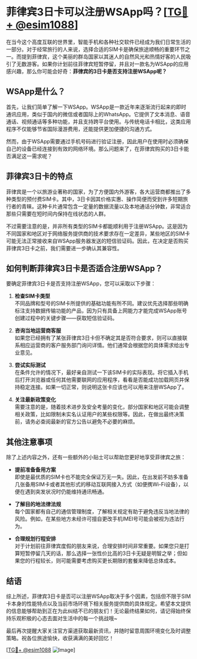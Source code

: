 # 菲律宾3日卡可以注册WSApp吗？[[TG💪+ @esim1088](https://t.me/s/esim1088)]

在当今这个高度互联的世界里，智能手机和各种社交软件已经成为我们日常生活的一部分。对于经常旅行的人来说，选择合适的SIM卡是确保旅途顺畅的重要环节之一。而提到菲律宾，这个美丽的群岛国家以其迷人的自然风光和热情好客的人民吸引了无数游客。如果你计划前往菲律宾短暂停留，并且对一款名为WSApp的应用感兴趣，那么你可能会好奇：**菲律宾的3日卡是否支持注册WSApp呢？**

## WSApp是什么？

首先，让我们简单了解一下WSApp。WSApp是一款近年来逐渐流行起来的即时通讯应用，类似于国内的微信或者国际上的WhatsApp。它提供了文本消息、语音通话、视频通话等多种功能，并且支持跨平台使用。与传统电话卡相比，这类应用程序不仅能够节省国际漫游费用，还能提供更加便捷的沟通方式。

然而，由于WSApp需要通过手机号码进行验证注册，因此用户在使用时必须确保自己的设备已经连接到有效的网络环境。那么问题来了，在菲律宾购买的3日卡能否满足这一需求呢？

## 菲律宾3日卡的特点

菲律宾是一个以旅游业著称的国家，为了方便国内外游客，各大运营商都推出了多种类型的预付费SIM卡。其中，3日卡因其价格实惠、操作简便而受到许多短期旅行者的青睐。这种卡片通常包含一定量的数据流量以及本地通话分钟数，非常适合那些只需要在短时间内保持在线状态的人群。

不过需要注意的是，并非所有类型的SIM卡都能顺利用于注册WSApp。这是因为不同国家和地区对于网络服务提供商的技术要求存在一定差异，某些地区的SIM卡可能无法正常接收来自WSApp服务器发送的短信验证码。因此，在决定是否购买菲律宾3日卡之前，我们需要进一步确认其兼容性。

## 如何判断菲律宾3日卡是否适合注册WSApp？

要确定菲律宾3日卡是否支持注册WSApp，您可以采取以下步骤：

1. **检查SIM卡类型**  
   不同品牌和型号的SIM卡所提供的基础功能有所不同。建议优先选择那些明确标注支持数据传输功能的产品，因为只有具备上网能力才能完成WSApp账号创建过程中的关键步骤——获取短信验证码。

2. **咨询当地运营商客服**  
   如果您已经拥有了某张菲律宾3日卡但不确定其是否符合要求，则可以直接联系相应运营商的客户服务部门询问详情。他们通常会根据您的具体需求给出专业意见。

3. **尝试实际测试**  
   在条件允许的情况下，最好亲自测试一下该SIM卡的实际表现。将它插入手机后打开浏览器或任何其他需要联网的应用程序，看看是否能成功加载网页并保持稳定连接。如果一切正常，则说明这张卡应该也可以用来注册WSApp了。

4. **关注最新政策变化**  
   需要注意的是，随着技术进步及安全考量的变化，部分国家和地区可能会调整相关政策，比如限制未实名认证用户的某些权限等。因此，在做出最终决策前，请务必查阅最新的官方公告以避免不必要的麻烦。

## 其他注意事项

除了上述内容之外，还有一些额外的小贴士可以帮助您更好地享受菲律宾之旅：

- **提前准备备用方案**  
  即使是最优质的SIM卡也不能完全保证万无一失。因此，在出发前不妨多准备几张备用SIM卡或者其他形式的移动互联网接入方式（如便携Wi-Fi设备），以便在遇到突发状况时仍能维持通讯畅通。

- **了解目的地法律法规**  
  每个国家都有自己的通信管理制度，了解相关规定有助于避免违反当地法律的风险。例如，在某些地方未经许可擅自更改手机IMEI号可能会被视为违法行为。

- **合理规划行程安排**  
  对于计划前往菲律宾度假的朋友来说，合理安排时间非常重要。如果您只是打算短暂停留几天的话，那么选择一张性价比高的3日卡无疑是明智之举；但如果您的行程较长，则可能需要考虑购买更长期限的套餐来降低总体成本。

## 结语

综上所述，菲律宾3日卡是否可以注册WSApp取决于多个因素，包括但不限于SIM卡本身的性能特点以及当前市场环境下相关服务提供商的具体规定。希望本文提供的信息能够帮助到正在为此纠结不已的朋友们！无论最终结果如何，请记得始终保持乐观积极的心态去面对生活中的每一个挑战哦~

最后再次提醒大家关注官方渠道获取最新资讯，并随时留意周围环境变化及时调整策略。祝各位旅途愉快，收获满满的美好回忆！

[[TG💪+ @esim1088](https://t.me/s/esim1088) ![Image](https://i.postimg.cc/4NQfJmqS/Snipaste-2025-05-13-00-14-12.png)]